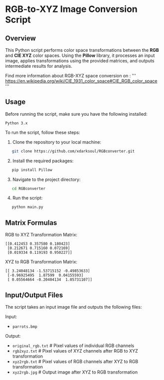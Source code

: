 # RGB-to-XYZ Image Conversion Script

## Overview

This Python script performs color space transformations between the **RGB** and **CIE XYZ** color spaces. Using the **Pillow** library, it processes an input image, applies transformations using the provided matrices, and outputs intermediate results for analysis.

Find more information about RGB-XYZ space conversion on : 
'''
https://en.wikipedia.org/wiki/CIE_1931_color_space#CIE_RGB_color_space
'''
## Usage

Before running the script, make sure you have the following installed:

   `Python 3.x`

To run the script, follow these steps:

1. Clone the repository to your local machine:
```bash
   git clone https://github.com/xdarksoul/RGBconverter.git
```
2. Install the required packages:
```bash
   pip install Pillow
```
3. Navigate to the project directory:

```bash
   cd RGBconverter
```
4. Run the script:

```bash
   python main.py
```

## Matrix Formulas

RGB to XYZ Transformation Matrix:
```
[[0.412453 0.357580 0.180423]
 [0.212671 0.715160 0.072169]
 [0.019334 0.119193 0.950227]]

```
XYZ to RGB Transformation Matrix:
```
[[ 3.24048134 -1.53715152 -0.49853633]
 [-0.96925495  1.87599  0.04155593]
 [ 0.05564664 -0.20404134  1.05731107]]

```

## Input/Output Files
The script takes an input image file and outputs the following files:
 
Input:
 - `parrots.bmp`

Output:
- `original_rgb.txt`   # Pixel values of individual RGB channels
- `rgb2xyz.txt`        # Pixel values of XYZ channels after RGB to XYZ transformation
- `xyz2rgb.txt`        # Pixel values of RGB channels after XYZ to RGB transformation
- `xyz2rgb.jpg`        # Output image after XYZ to RGB transformation

